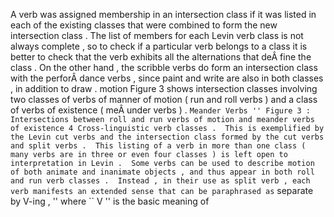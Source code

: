 A verb was assigned membership in an intersection class if it was listed in each of the existing classes that were combined to form the new intersection class . 
The list of members for each Levin verb class is not always complete , so to check if a particular verb belongs to a class it is better to check that the verb exhibits all the alternations that deÂ­ fine the class . 
On the other hand , the scribble verbs do form an intersection class with the perforÂ­ dance verbs , since paint and write are also in both classes , in addition to draw . 
motion Figure 3 shows intersection classes involving two classes of verbs of manner of motion ( run and roll verbs ) and a class of verbs of existence ( meÂ­ under verbs ) . 
`` Meander Verbs '' Figure 3 : Intersections between roll and run verbs of motion and meander verbs of existence 4 Cross-linguistic verb classes . 
This is exemplified by the Levin cut verbs and the intersection class formed by the cut verbs and split verbs . 
This listing of a verb in more than one class ( many verbs are in three or even four classes ) is left open to interpretation in Levin . 
Some verbs can be used to describe motion of both animate and inanimate objects , and thus appear in both roll and run verb classes . 
Instead , in their use as split verb , each verb manifests an extended sense that can be paraphrased as `` separate by V-ing , '' where `` V '' is the basic meaning of 
